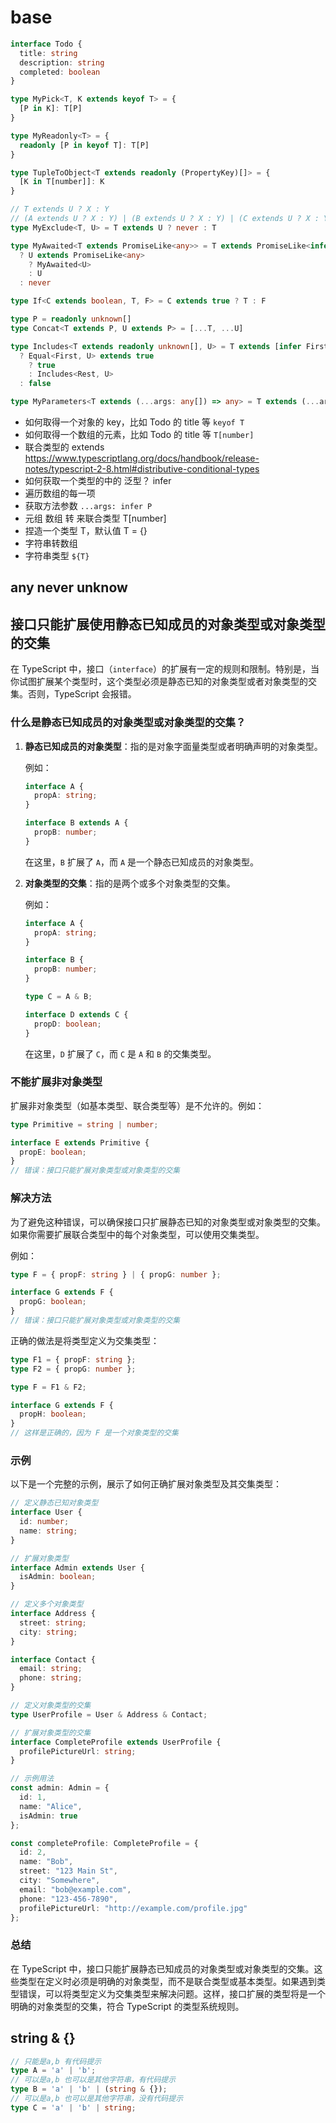 # base

```ts
interface Todo {
  title: string
  description: string
  completed: boolean
}
```

```ts
type MyPick<T, K extends keyof T> = {
  [P in K]: T[P]
}

type MyReadonly<T> = {
  readonly [P in keyof T]: T[P]
}

type TupleToObject<T extends readonly (PropertyKey)[]> = {
  [K in T[number]]: K
}

// T extends U ? X : Y
// (A extends U ? X : Y) | (B extends U ? X : Y) | (C extends U ? X : Y)
type MyExclude<T, U> = T extends U ? never : T

type MyAwaited<T extends PromiseLike<any>> = T extends PromiseLike<infer U>
  ? U extends PromiseLike<any>
    ? MyAwaited<U>
    : U
  : never

type If<C extends boolean, T, F> = C extends true ? T : F

type P = readonly unknown[]
type Concat<T extends P, U extends P> = [...T, ...U]

type Includes<T extends readonly unknown[], U> = T extends [infer First, ...infer Rest]
  ? Equal<First, U> extends true
    ? true
    : Includes<Rest, U>
  : false

type MyParameters<T extends (...args: any[]) => any> = T extends (...args: infer P) => any ? P : never
```

- 如何取得一个对象的 key，比如 Todo 的 title 等 `keyof T`
- 如何取得一个数组的元素，比如 Todo 的 title 等 `T[number]`
- 联合类型的 extends <https://www.typescriptlang.org/docs/handbook/release-notes/typescript-2-8.html#distributive-conditional-types>
- 如何获取一个类型的中的 泛型？ infer
- 遍历数组的每一项
- 获取方法参数 `...args: infer P`
- 元组 数组 转 来联合类型 T[number]
- 捏造一个类型 T，默认值 T = {}
- 字符串转数组
- 字符串类型 `${T}`

## any never unknow

## 接口只能扩展使用静态已知成员的对象类型或对象类型的交集

在 TypeScript 中，接口（`interface`）的扩展有一定的规则和限制。特别是，当你试图扩展某个类型时，这个类型必须是静态已知的对象类型或者对象类型的交集。否则，TypeScript 会报错。

### 什么是静态已知成员的对象类型或对象类型的交集？

1. **静态已知成员的对象类型**：指的是对象字面量类型或者明确声明的对象类型。

   例如：

   ```typescript
   interface A {
     propA: string;
   }

   interface B extends A {
     propB: number;
   }
   ```

   在这里，`B` 扩展了 `A`，而 `A` 是一个静态已知成员的对象类型。

2. **对象类型的交集**：指的是两个或多个对象类型的交集。

   例如：

   ```typescript
   interface A {
     propA: string;
   }

   interface B {
     propB: number;
   }

   type C = A & B;

   interface D extends C {
     propD: boolean;
   }
   ```

   在这里，`D` 扩展了 `C`，而 `C` 是 `A` 和 `B` 的交集类型。

### 不能扩展非对象类型

扩展非对象类型（如基本类型、联合类型等）是不允许的。例如：

```typescript
type Primitive = string | number;

interface E extends Primitive {
  propE: boolean;
}
// 错误：接口只能扩展对象类型或对象类型的交集
```

### 解决方法

为了避免这种错误，可以确保接口只扩展静态已知的对象类型或对象类型的交集。如果你需要扩展联合类型中的每个对象类型，可以使用交集类型。

例如：

```typescript
type F = { propF: string } | { propG: number };

interface G extends F {
  propG: boolean;
}
// 错误：接口只能扩展对象类型或对象类型的交集
```

正确的做法是将类型定义为交集类型：

```typescript
type F1 = { propF: string };
type F2 = { propG: number };

type F = F1 & F2;

interface G extends F {
  propH: boolean;
}
// 这样是正确的，因为 F 是一个对象类型的交集
```

### 示例

以下是一个完整的示例，展示了如何正确扩展对象类型及其交集类型：

```typescript
// 定义静态已知对象类型
interface User {
  id: number;
  name: string;
}

// 扩展对象类型
interface Admin extends User {
  isAdmin: boolean;
}

// 定义多个对象类型
interface Address {
  street: string;
  city: string;
}

interface Contact {
  email: string;
  phone: string;
}

// 定义对象类型的交集
type UserProfile = User & Address & Contact;

// 扩展对象类型的交集
interface CompleteProfile extends UserProfile {
  profilePictureUrl: string;
}

// 示例用法
const admin: Admin = {
  id: 1,
  name: "Alice",
  isAdmin: true
};

const completeProfile: CompleteProfile = {
  id: 2,
  name: "Bob",
  street: "123 Main St",
  city: "Somewhere",
  email: "bob@example.com",
  phone: "123-456-7890",
  profilePictureUrl: "http://example.com/profile.jpg"
};
```

### 总结

在 TypeScript 中，接口只能扩展静态已知成员的对象类型或对象类型的交集。这些类型在定义时必须是明确的对象类型，而不是联合类型或基本类型。如果遇到类型错误，可以将类型定义为交集类型来解决问题。这样，接口扩展的类型将是一个明确的对象类型的交集，符合 TypeScript 的类型系统规则。

## string & {}

```ts
// 只能是a,b 有代码提示
type A = 'a' | 'b';
// 可以是a,b 也可以是其他字符串，有代码提示
type B = 'a' | 'b' | (string & {});
// 可以是a,b 也可以是其他字符串，没有代码提示
type C = 'a' | 'b' | string;
```
